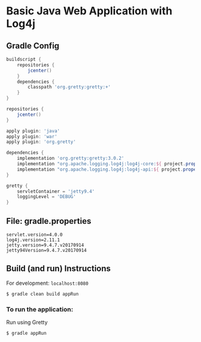 Basic Java Web Application with Log4j
=====================================

## Gradle Config

```groovy
buildscript {
    repositories {
        jcenter()
    }
    dependencies {
        classpath 'org.gretty:gretty:+'
    }
}

repositories {
    jcenter()
}

apply plugin: 'java'
apply plugin: 'war'
apply plugin: 'org.gretty'

dependencies {
    implementation 'org.gretty:gretty:3.0.2'
    implementation "org.apache.logging.log4j:log4j-core:${ project.property('log4j.version') }"
    implementation "org.apache.logging.log4j:log4j-api:${ project.property('log4j.version') }"
}

gretty {
    servletContainer = 'jetty9.4'
    loggingLevel = 'DEBUG'
}
```

## File: gradle.properties

```properties
servlet.version=4.0.0
log4j.version=2.11.1
jetty.version=9.4.7.v20170914
jetty94Version=9.4.7.v20170914
```

## Build (and run) Instructions

For development: `localhost:8080`
```bash
$ gradle clean build appRun
```

### To run the application:

Run using Gretty
```bash
$ gradle appRun
```
